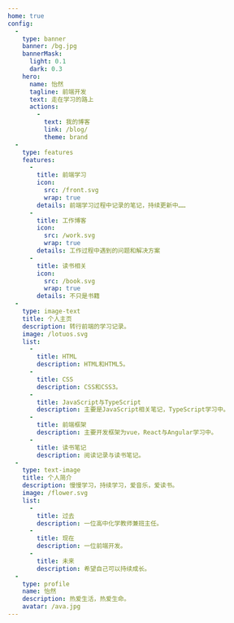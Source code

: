 ```yaml
---
home: true
config:
  -
    type: banner
    banner: /bg.jpg
    bannerMask:
      light: 0.1
      dark: 0.3
    hero:
      name: 怡然
      tagline: 前端开发
      text: 走在学习的路上
      actions:
        -
          text: 我的博客
          link: /blog/
          theme: brand
  -
    type: features
    features:
      -
        title: 前端学习
        icon:
          src: /front.svg
          wrap: true
        details: 前端学习过程中记录的笔记，持续更新中……
      -
        title: 工作博客
        icon:
          src: /work.svg
          wrap: true
        details: 工作过程中遇到的问题和解决方案
      -
        title: 读书相关
        icon:
          src: /book.svg
          wrap: true
        details: 不只是书籍
  -
    type: image-text
    title: 个人主页
    description: 转行前端的学习记录。
    image: /lotuos.svg
    list:
      -
        title: HTML
        description: HTML和HTML5。
      -
        title: CSS
        description: CSS和CSS3。
      -
        title: JavaScript与TypeScript
        description: 主要是JavaScript相关笔记，TypeScript学习中。
      -
        title: 前端框架
        description: 主要开发框架为vue，React与Angular学习中。
      -
        title: 读书笔记
        description: 阅读记录与读书笔记。
  -
    type: text-image
    title: 个人简介
    description: 慢慢学习，持续学习，爱音乐，爱读书。
    image: /flower.svg
    list:
      -
        title: 过去
        description: 一位高中化学教师兼班主任。
      -
        title: 现在
        description: 一位前端开发。
      -
        title: 未来
        description: 希望自己可以持续成长。
  -
    type: profile
    name: 怡然
    description: 热爱生活，热爱生命。
    avatar: /ava.jpg
---
```

